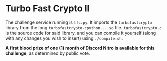 # Turbo Fast Crypto II
The challenge service running is `tfc.py`. It imports the `turbofastcrypto` library from the long `turbofastcrypto-cpython....so` file. `turbofastcrypto.c` is the source code for said library, and you can compile it yourself (along with any changes you wish to insert) using `./compile.sh`.

**A first blood prize of one (1) month of Discord Nitro is available for this challenge**, as determined by public vote.
